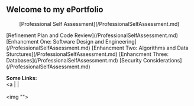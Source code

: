 ## Welcome to my ePortfolio
<p align="center">[Professional Self Assessment](/ProfessionalSelfAssessment.md)</p>
[Refinement Plan and Code Review](/ProfessionalSelfAssessment.md)
[Enhancment One: Software Design and Engineering](/ProfessionalSelfAssessment.md)
[Enhancment Two: Algorithms and Data Sturctures](/ProfessionalSelfAssessment.md)
[Enhancment Three: Databases](/ProfessionalSelfAssessment.md)
[Security Considerations](/ProfessionalSelfAssessment.md)
<p align="center">
  
  <b>Some Links:</b><br>
  <a</a>
  <a href="#"></a>
  <a href="#"></a> |
  <a href="#"></a> |
  <a href="#"></a>
  <a href="#"></a>
  <br><br>
  <img "">



